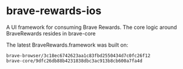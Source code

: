 # brave-rewards-ios

A UI framework for consuming Brave Rewards. The core logic around BraveRewards resides in brave-core

The latest BraveRewards.framework was built on:

```
brave-browser/3c18ec6742623aa1c83fbd2550434d7c0fc26f12
brave-core/9dfc26db88b4231838dbc3ac913b8cb600a7fa4d
```
